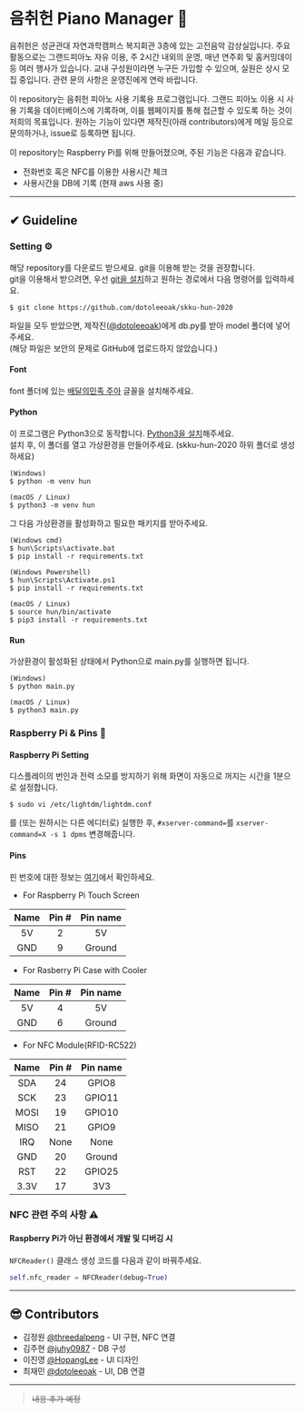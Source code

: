 음취헌 Piano Manager 🎹
=======

음취헌은 성균관대 자연과학캠퍼스 복지회관 3층에 있는 고전음악 감상실입니다. 주요 활동으로는 그랜드피아노 자유 이용, 주 2시간 내외의 운영, 매년 연주회 및 홈커밍데이 등 여러 행사가 있습니다. 교내 구성원이라면 누구든 가입할 수 있으며, 실원은 상시 모집 중입니다. 관련 문의 사항은 운영진에게 연락 바랍니다.  

이 repository는 음취헌 피아노 사용 기록용 프로그램입니다. 그랜드 피아노 이용 시 사용 기록을 데이터베이스에 기록하며, 이를 웹페이지를 통해 접근할 수 있도록 하는 것이 저희의 목표입니다. 원하는 기능이 있다면 제작진(아래 contributors)에게 메일 등으로 문의하거나, issue로 등록하면 됩니다.  

이 repository는 Raspberry Pi를 위해 만들어졌으며, 주된 기능은 다음과 같습니다.  
- 전화번호 혹은 NFC를 이용한 사용시간 체크
- 사용시간을 DB에 기록 (현재 aws 사용 중)

---

## ✔ Guideline
### Setting ⚙
해당 repository를 다운로드 받으세요. git을 이용해 받는 것을 권장합니다.  
git을 이용해서 받으려면, 우선 [git을 설치](https://git-scm.com/book/ko/v2/%EC%8B%9C%EC%9E%91%ED%95%98%EA%B8%B0-Git-%EC%84%A4%EC%B9%98)하고 원하는 경로에서 다음 명령어를 입력하세요.  
```shell
$ git clone https://github.com/dotoleeoak/skku-hun-2020
```
파일을 모두 받았으면, 제작진([@dotoleeoak](https://github.com/dotoleeoak))에게 db.py를 받아 model 폴더에 넣어주세요.  
(해당 파일은 보안의 문제로 GitHub에 업로드하지 않았습니다.)  

#### Font
font 폴더에 있는 <ins>배달의민족 주아</ins> 글꼴을 설치해주세요.

#### Python
이 프로그램은 Python3으로 동작합니다. [Python3을 설치](https://www.python.org/downloads/)해주세요.  
설치 후, 이 폴더를 열고 가상환경을 만들어주세요. (skku-hun-2020 하위 폴더로 생성하세요)
```shell
(Windows)
$ python -m venv hun

(macOS / Linux)
$ python3 -m venv hun
```
  
그 다음 가상환경을 활성화하고 필요한 패키지를 받아주세요.
```shell
(Windows cmd)
$ hun\Scripts\activate.bat
$ pip install -r requirements.txt

(Windows Powershell)
$ hun\Scripts\Activate.ps1
$ pip install -r requirements.txt

(macOS / Linux)
$ source hun/bin/activate
$ pip3 install -r requirements.txt
```

#### Run
가상환경이 활성화된 상태에서 Python으로 main.py를 실행하면 됩니다.
```shell
(Windows)
$ python main.py

(macOS / Linux)
$ python3 main.py
```
  
### Raspberry Pi & Pins 🔌

#### Raspberry Pi Setting

디스플레이의 번인과 전력 소모를 방지하기 위해 화면이 자동으로 꺼지는 시간을 1분으로 설정합니다.

``` shell
$ sudo vi /etc/lightdm/lightdm.conf
```
를 (또는 원하시는 다른 에디터로) 실행한 후, `#xserver-command=`를 `xserver-command=X -s 1 dpms` 변경해줍니다.

#### Pins

핀 번호에 대한 정보는 [여기](https://www.raspberrypi.org/documentation/usage/gpio/)에서 확인하세요.

- For Raspberry Pi Touch Screen

| Name   | Pin #   | Pin name     |
|:------:|:-------:|:------------:|
| 5V     | 2       | 5V           |
| GND    | 9       | Ground       |

- For Rasberry Pi Case with Cooler

| Name   | Pin #   | Pin name     |
|:------:|:-------:|:------------:|
| 5V     | 4       | 5V           |
| GND    | 6       | Ground       |

- For NFC Module(RFID-RC522)

| Name   | Pin #   | Pin name     |
|:------:|:-------:|:------------:|
| SDA    | 24      | GPIO8        |
| SCK    | 23      | GPIO11       |
| MOSI   | 19      | GPIO10       |
| MISO   | 21      | GPIO9        |
| IRQ    | None    | None         |
| GND    | 20      | Ground       |
| RST    | 22      | GPIO25       |
| 3.3V   | 17      | 3V3          |

### NFC 관련 주의 사항 ⚠

#### Raspberry Pi가 아닌 환경에서 개발 및 디버깅 시

`NFCReader()` 클래스 생성 코드를 다음과 같이 바꿔주세요.

```python
self.nfc_reader = NFCReader(debug=True)
```

---

## 😎 Contributors
- 김정원 [@threedalpeng](https://github.com/threedalpeng) - UI 구현, NFC 연결
- 김주현 [@juhy0987](https://github.com/juhy0987) - DB 구성  
- 이진영 [@HopangLee](https://github.com/HopangLee) - UI 디자인  
- 최재민 [@dotoleeoak](https://github.com/dotoleeoak) - UI, DB 연결  

---

> ~~내용 추가 예정~~
